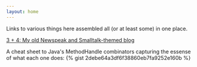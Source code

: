 ```yaml
---
layout: home
---
```

Links to various things here assembled all (or at least some) in one place.

[3 + 4: My old Newspeak and Smalltalk-themed blog](https://ast-hugger.github.io/3plus4/) 

A cheat sheet to Java's MethodHandle combinators capturing the essense of what each one does:
{% gist 2debe64a3df6f38860eb7fa9252e160b %}
